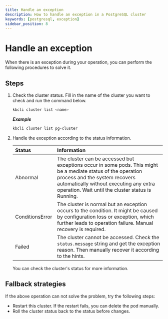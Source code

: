 ```yaml
---
title: Handle an exception
description: How to handle an exception in a PostgreSQL cluster
keywords: [postgresql, exception]
sidebar_position: 8
---
```


# Handle an exception

When there is an exception during your operation, you can perform the following procedures to solve it.

## Steps

1. Check the cluster status. Fill in the name of the cluster you want to check and run the command below.

   ```bash
   kbcli cluster list <name>
   ```

   ***Example***

   ```bash
   kbcli cluster list pg-cluster
   ```

2. Handle the exception according to the status information.

   | **Status**       | **Information** |
   | :---             | :---            |
   | Abnormal         | The cluster can be accessed but exceptions occur in some pods. This might be a mediate status of the operation process and the system recovers automatically without executing any extra operation. Wait until the cluster status is Running. |
   | ConditionsError  | The cluster is normal but an exception occurs to the condition. It might be caused by configuration loss or exception, which further leads to operation failure. Manual recovery is required. |
   | Failed | The cluster cannot be accessed. Check the `status.message` string and get the exception reason. Then manually recover it according to the hints. |

   You can check the cluster's status for more information.

## Fallback strategies

If the above operation can not solve the problem, try the following steps:

- Restart this cluster. If the restart fails, you can delete the pod manually.
- Roll the cluster status back to the status before changes.
